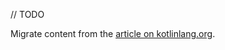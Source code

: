 [//]: # (title: Create a multiplatform library)

// TODO

Migrate content from the [article on kotlinlang.org](https://kotlinlang.org/docs/multiplatform-library.html).